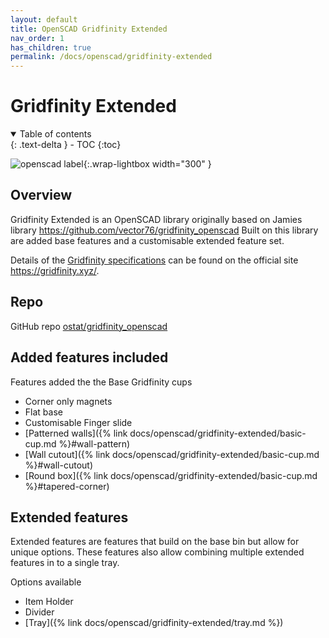 ```yaml
---
layout: default
title: OpenSCAD Gridfinity Extended
nav_order: 1
has_children: true
permalink: /docs/openscad/gridfinity-extended
---
```


# Gridfinity Extended

<details open markdown="block">
  <summary>
    Table of contents
  </summary>
  {: .text-delta }
- TOC
{:toc}
</details>

![openscad label](/assets/openscad/gridfinity-extended/gridfinity_basic_cup-multi_text.gif){:.wrap-lightbox width="300" }

## Overview

Gridfinity Extended is an OpenSCAD library originally based on Jamies library https://github.com/vector76/gridfinity_openscad
Built on this library are added base features and a customisable extended feature set.

Details of the [Gridfinity specifications](https://gridfinity.xyz/specification/) can be found on the official site https://gridfinity.xyz/.

## Repo
GitHub repo [ostat/gridfinity_openscad](https://github.com/ostat/gridfinity_extended_openscad)

## Added features included
Features added the the Base Gridfinity cups
  - Corner only magnets
  - Flat base
  - Customisable Finger slide
  - [Patterned walls]({% link docs/openscad/gridfinity-extended/basic-cup.md %}#wall-pattern)
  - [Wall cutout]({% link docs/openscad/gridfinity-extended/basic-cup.md %}#wall-cutout)
  - [Round box]({% link docs/openscad/gridfinity-extended/basic-cup.md %}#tapered-corner)

## Extended features
Extended features are features that build on the base bin but allow for unique options. These features also allow combining multiple extended features in to a single tray.

Options available
 - Item Holder    
 - Divider
 - [Tray]({% link docs/openscad/gridfinity-extended/tray.md %})
